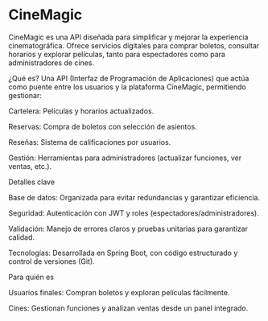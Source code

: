 # CineMagic
CineMagic es una API diseñada para simplificar y mejorar la experiencia cinematográfica. Ofrece servicios digitales para comprar boletos, consultar horarios y explorar películas, tanto para espectadores como para administradores de cines.

¿Qué es?
Una API (Interfaz de Programación de Aplicaciones) que actúa como puente entre los usuarios y la plataforma CineMagic, permitiendo gestionar:

Cartelera: Películas y horarios actualizados.

Reservas: Compra de boletos con selección de asientos.

Reseñas: Sistema de calificaciones por usuarios.

Gestión: Herramientas para administradores (actualizar funciones, ver ventas, etc.).

Detalles clave

Base de datos: Organizada para evitar redundancias y garantizar eficiencia.

Seguridad: Autenticación con JWT y roles (espectadores/administradores).

Validación: Manejo de errores claros y pruebas unitarias para garantizar calidad.

Tecnologías: Desarrollada en Spring Boot, con código estructurado y control de versiones (Git).

Para quién es

Usuarios finales: Compran boletos y exploran películas fácilmente.

Cines: Gestionan funciones y analizan ventas desde un panel integrado.